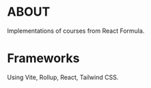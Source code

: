 # ABOUT

Implementations of courses from React Formula.

# Frameworks

Using Vite, Rollup, React, Tailwind CSS.

